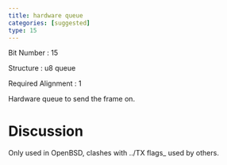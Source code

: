 ```yaml
---
title: hardware queue
categories: [suggested]
type: 15
---
```

Bit Number
: 15

Structure
: u8 queue

Required Alignment
: 1

Hardware queue to send the frame on.

Discussion
==========

Only used in OpenBSD, clashes with ../TX flags\_ used by others.

